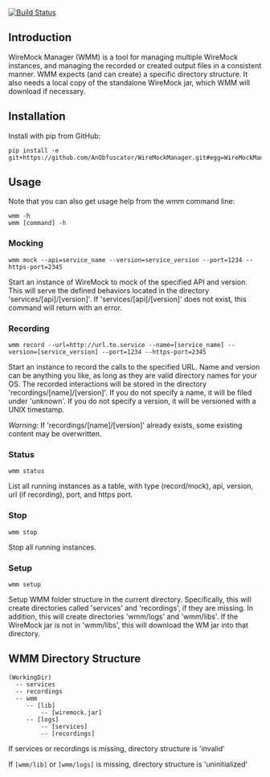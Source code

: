 [![Build Status](https://travis-ci.org/AnObfuscator/WireMockManager.svg?branch=master)](https://travis-ci.org/AnObfuscator/WireMockManager)

## Introduction

WireMock Manager (WMM) is a tool for managing multiple WireMock instances, and managing the recorded or created output files in a consistent manner. WMM expects (and can create) a specific directory structure. It also needs a local copy of the standalone WireMock jar, which WMM will download if necessary.

## Installation

Install with pip from GitHub:

```
pip install -e git+https://github.com/AnObfuscator/WireMockManager.git#egg=WireMockManager
```

## Usage
Note that you can also get usage help from the wmm command line:

```
wmm -h
wmm [command] -h
```

### Mocking
```
wmm mock --api=service_name --version=service_version --port=1234 --https-port=2345
```

Start an instance of WireMock to mock of the specified API and version. This will serve the defined behaviors located in the directory 'services/[api]/[version]'. If 'services/[api]/[version]' does not exist, this command will return with an error.

### Recording
```
wmm record --url=http://url.to.service --name=[service_name] --version=[service_version] --port=1234 --https-port=2345
```

Start an instance to record the calls to the specified URL. Name and version can be anything you like, as long as they are valid directory names for your OS.  The recorded interactions will be stored in the directory 'recordings/[name]/[version]'. If you do not specify a name, it will be filed under 'unknown'. If you do not specify a version, it will be versioned with a UNIX timestamp.

*Warning:* If 'recordings/[name]/[version]' already exists, some existing content may be overwritten. 


### Status
```
wmm status
```

List all running instances as a table, with type (record/mock), api, version, url (if recording), port, and https port.

### Stop
```
wmm stop
```

Stop all running instances.

### Setup
```
wmm setup
```

Setup WMM folder structure in the current directory. Specifically, this will create directories called 'services' and 'recordings', if they are missing. In addition, this will create directories 'wmm/logs' and 'wmm/libs'. If the WireMock jar is not in 'wmm/libs', this will download the WM jar into that directory.


## WMM Directory Structure
```
(WorkingDir)
  -- services
  -- recordings
  -- wmm
     -- [lib]
         -- [wiremock.jar]
     -- [logs]
         -- [services]
         -- [recordings]
```

If services or recordings is missing, directory structure is 'invalid'

If ```[wmm/lib]``` or ```[wmm/logs]``` is missing, directory structure is 'uninitialized'
